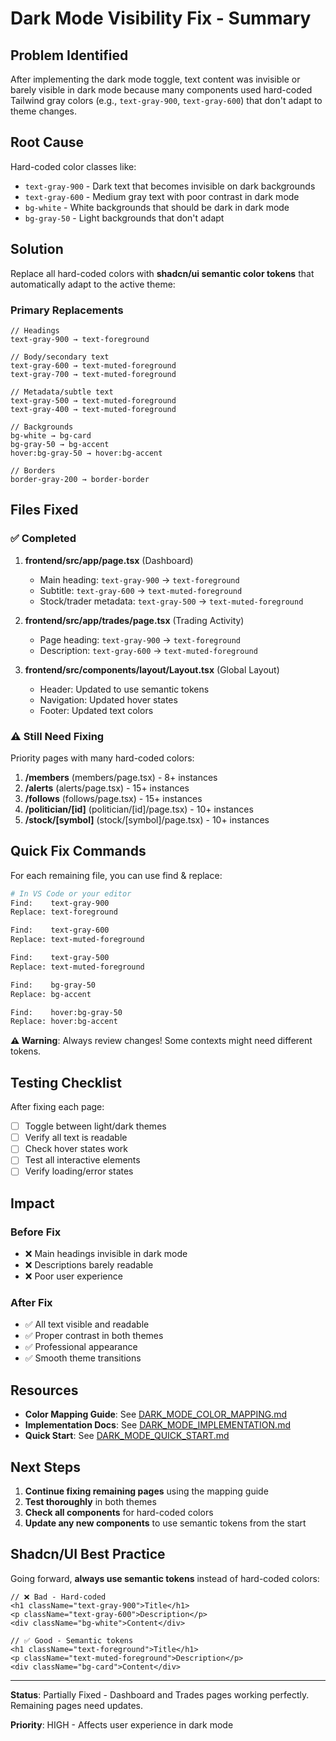 # Dark Mode Visibility Fix - Summary

## Problem Identified

After implementing the dark mode toggle, text content was invisible or barely visible in dark mode because many components used hard-coded Tailwind gray colors (e.g., `text-gray-900`, `text-gray-600`) that don't adapt to theme changes.

## Root Cause

Hard-coded color classes like:
- `text-gray-900` - Dark text that becomes invisible on dark backgrounds
- `text-gray-600` - Medium gray text with poor contrast in dark mode
- `bg-white` - White backgrounds that should be dark in dark mode
- `bg-gray-50` - Light backgrounds that don't adapt

## Solution

Replace all hard-coded colors with **shadcn/ui semantic color tokens** that automatically adapt to the active theme:

### Primary Replacements

```tsx
// Headings
text-gray-900 → text-foreground

// Body/secondary text
text-gray-600 → text-muted-foreground
text-gray-700 → text-muted-foreground

// Metadata/subtle text
text-gray-500 → text-muted-foreground
text-gray-400 → text-muted-foreground

// Backgrounds
bg-white → bg-card
bg-gray-50 → bg-accent
hover:bg-gray-50 → hover:bg-accent

// Borders
border-gray-200 → border-border
```

## Files Fixed

### ✅ Completed
1. **frontend/src/app/page.tsx** (Dashboard)
   - Main heading: `text-gray-900` → `text-foreground`
   - Subtitle: `text-gray-600` → `text-muted-foreground`
   - Stock/trader metadata: `text-gray-500` → `text-muted-foreground`

2. **frontend/src/app/trades/page.tsx** (Trading Activity)
   - Page heading: `text-gray-900` → `text-foreground`
   - Description: `text-gray-600` → `text-muted-foreground`

3. **frontend/src/components/layout/Layout.tsx** (Global Layout)
   - Header: Updated to use semantic tokens
   - Navigation: Updated hover states
   - Footer: Updated text colors

### ⚠️ Still Need Fixing

Priority pages with many hard-coded colors:

1. **/members** (members/page.tsx) - 8+ instances
2. **/alerts** (alerts/page.tsx) - 15+ instances
3. **/follows** (follows/page.tsx) - 15+ instances
4. **/politician/[id]** (politician/[id]/page.tsx) - 10+ instances
5. **/stock/[symbol]** (stock/[symbol]/page.tsx) - 10+ instances

## Quick Fix Commands

For each remaining file, you can use find & replace:

```bash
# In VS Code or your editor
Find:    text-gray-900
Replace: text-foreground

Find:    text-gray-600
Replace: text-muted-foreground

Find:    text-gray-500
Replace: text-muted-foreground

Find:    bg-gray-50
Replace: bg-accent

Find:    hover:bg-gray-50
Replace: hover:bg-accent
```

**⚠️ Warning**: Always review changes! Some contexts might need different tokens.

## Testing Checklist

After fixing each page:
- [ ] Toggle between light/dark themes
- [ ] Verify all text is readable
- [ ] Check hover states work
- [ ] Test all interactive elements
- [ ] Verify loading/error states

## Impact

### Before Fix
- ❌ Main headings invisible in dark mode
- ❌ Descriptions barely readable
- ❌ Poor user experience

### After Fix
- ✅ All text visible and readable
- ✅ Proper contrast in both themes
- ✅ Professional appearance
- ✅ Smooth theme transitions

## Resources

- **Color Mapping Guide**: See [DARK_MODE_COLOR_MAPPING.md](./DARK_MODE_COLOR_MAPPING.md)
- **Implementation Docs**: See [DARK_MODE_IMPLEMENTATION.md](./DARK_MODE_IMPLEMENTATION.md)
- **Quick Start**: See [DARK_MODE_QUICK_START.md](./DARK_MODE_QUICK_START.md)

## Next Steps

1. **Continue fixing remaining pages** using the mapping guide
2. **Test thoroughly** in both themes
3. **Check all components** for hard-coded colors
4. **Update any new components** to use semantic tokens from the start

## Shadcn/UI Best Practice

Going forward, **always use semantic tokens** instead of hard-coded colors:

```tsx
// ❌ Bad - Hard-coded
<h1 className="text-gray-900">Title</h1>
<p className="text-gray-600">Description</p>
<div className="bg-white">Content</div>

// ✅ Good - Semantic tokens
<h1 className="text-foreground">Title</h1>
<p className="text-muted-foreground">Description</p>
<div className="bg-card">Content</div>
```

---

**Status**: Partially Fixed - Dashboard and Trades pages working perfectly. Remaining pages need updates.

**Priority**: HIGH - Affects user experience in dark mode
